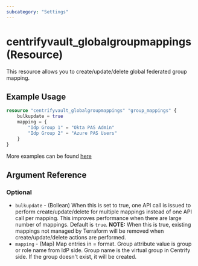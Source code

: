 ```yaml
---
subcategory: "Settings"
---
```


# centrifyvault_globalgroupmappings (Resource)

This resource allows you to create/update/delete global federated group mapping.

## Example Usage

```terraform
resource "centrifyvault_globalgroupmappings" "group_mappings" {
    bulkupdate = true
    mapping = {
        "Idp Group 1" = "Okta PAS Admin"
        "Idp Group 2" = "Azure PAS Users"
    }
}
```

More examples can be found [here](https://github.com/marcozj/terraform-provider-centrifyvault/tree/main/examples/centrifyvault_globalgroupmappings)

## Argument Reference

### Optional

- `bulkupdate` - (Bollean) When this is set to true, one API call is issued to perform create/update/delete for multiple mappings instead of one API call per mapping. This improves performance when there are large number of mappings. Default is `true`. **NOTE:** When this is true, existing mappings not managed by Terraform will be removed when create/update/delete actions are performed.
- `mapping` - (Map) Map entries in <group attribute value> = <group name> format. Group attribute value is group or role name from IdP side. Group name is the virtual group in Centrify side. If the group doesn't exist, it will be created.

